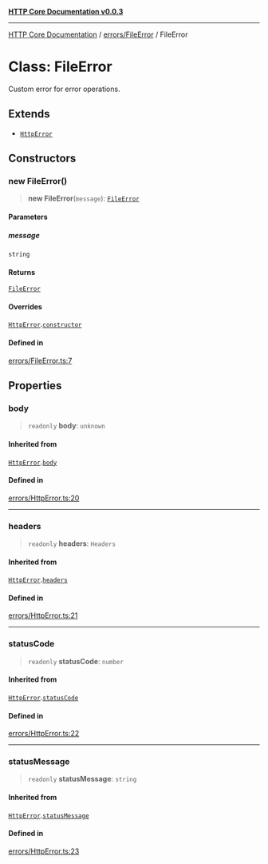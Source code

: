 [**HTTP Core Documentation v0.0.3**](../../../README.md)

***

[HTTP Core Documentation](../../../modules.md) / [errors/FileError](../README.md) / FileError

# Class: FileError

Custom error for error operations.

## Extends

- [`HttpError`](../../HttpError/classes/HttpError.md)

## Constructors

### new FileError()

> **new FileError**(`message`): [`FileError`](FileError.md)

#### Parameters

##### message

`string`

#### Returns

[`FileError`](FileError.md)

#### Overrides

[`HttpError`](../../HttpError/classes/HttpError.md).[`constructor`](../../HttpError/classes/HttpError.md#constructors)

#### Defined in

[errors/FileError.ts:7](https://github.com/stonemjs/http-core/blob/33a82b77e98ade423889148c13f25ccd40b75c8a/src/errors/FileError.ts#L7)

## Properties

### body

> `readonly` **body**: `unknown`

#### Inherited from

[`HttpError`](../../HttpError/classes/HttpError.md).[`body`](../../HttpError/classes/HttpError.md#body)

#### Defined in

[errors/HttpError.ts:20](https://github.com/stonemjs/http-core/blob/33a82b77e98ade423889148c13f25ccd40b75c8a/src/errors/HttpError.ts#L20)

***

### headers

> `readonly` **headers**: `Headers`

#### Inherited from

[`HttpError`](../../HttpError/classes/HttpError.md).[`headers`](../../HttpError/classes/HttpError.md#headers)

#### Defined in

[errors/HttpError.ts:21](https://github.com/stonemjs/http-core/blob/33a82b77e98ade423889148c13f25ccd40b75c8a/src/errors/HttpError.ts#L21)

***

### statusCode

> `readonly` **statusCode**: `number`

#### Inherited from

[`HttpError`](../../HttpError/classes/HttpError.md).[`statusCode`](../../HttpError/classes/HttpError.md#statuscode)

#### Defined in

[errors/HttpError.ts:22](https://github.com/stonemjs/http-core/blob/33a82b77e98ade423889148c13f25ccd40b75c8a/src/errors/HttpError.ts#L22)

***

### statusMessage

> `readonly` **statusMessage**: `string`

#### Inherited from

[`HttpError`](../../HttpError/classes/HttpError.md).[`statusMessage`](../../HttpError/classes/HttpError.md#statusmessage)

#### Defined in

[errors/HttpError.ts:23](https://github.com/stonemjs/http-core/blob/33a82b77e98ade423889148c13f25ccd40b75c8a/src/errors/HttpError.ts#L23)
